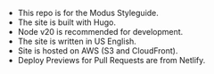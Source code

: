- This repo is for the Modus Styleguide.
- The site is built with Hugo.
- Node v20 is recommended for development.
- The site is written in US English.
- Site is hosted on AWS (S3 and CloudFront).
- Deploy Previews for Pull Requests are from Netlify.
